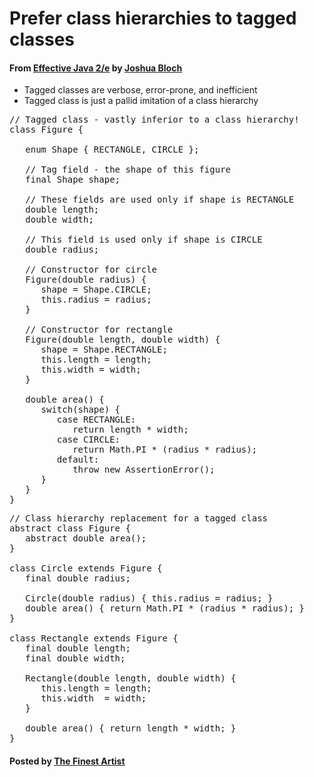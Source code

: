 # Prefer class hierarchies to tagged classes

#### From <u>[Effective Java 2/e](https://books.google.co.kr/books/about/Effective_Java.html?id=ka2VUBqHiWkC&hl=en)</u> by <u>[Joshua Bloch](https://en.wikipedia.org/wiki/Joshua_Bloch)</u>

* Tagged classes are verbose, error-prone, and inefficient
* Tagged class is just a pallid imitation of a class hierarchy

<pre class="prettyprint">
// Tagged class - vastly inferior to a class hierarchy!
class Figure {

   enum Shape { RECTANGLE, CIRCLE };

   // Tag field - the shape of this figure
   final Shape shape;

   // These fields are used only if shape is RECTANGLE
   double length;
   double width;

   // This field is used only if shape is CIRCLE
   double radius;

   // Constructor for circle
   Figure(double radius) {
      shape = Shape.CIRCLE;
      this.radius = radius;
   }

   // Constructor for rectangle
   Figure(double length, double width) {
      shape = Shape.RECTANGLE;
      this.length = length;
      this.width = width;
   }

   double area() {
      switch(shape) {
         case RECTANGLE:
            return length * width;
         case CIRCLE:
            return Math.PI * (radius * radius);
         default:
            throw new AssertionError();
      }
   }
}
</pre>

<pre class="prettyprint">
// Class hierarchy replacement for a tagged class
abstract class Figure {
   abstract double area();
}

class Circle extends Figure {
   final double radius;

   Circle(double radius) { this.radius = radius; }
   double area() { return Math.PI * (radius * radius); }
}

class Rectangle extends Figure {
   final double length;
   final double width;

   Rectangle(double length, double width) {
      this.length = length;
      this.width  = width;
   }

   double area() { return length * width; }
}
</pre>

#### Posted by <u>[The Finest Artist](http://thefinestartist.com)</u>
